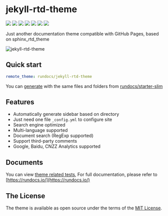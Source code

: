 # jekyll-rtd-theme
[![](https://github.com/rundocs/jekyll-rtd-theme/workflows/CI/badge.svg)][repository]
[![](https://img.shields.io/gem/v/jekyll-rtd-theme)][rubygem]
[![](https://img.shields.io/gem/dt/jekyll-rtd-theme)][rubygem]
[![](https://data.jsdelivr.com/v1/package/gh/rundocs/jekyll-rtd-theme/badge)][cdn]
[![](https://www.codefactor.io/repository/github/rundocs/jekyll-rtd-theme/badge)][codefactor]
[![](https://img.shields.io/badge/featured%20on-JekyllThemes-red.svg)](https://jekyll-themes.com)
[![](https://badges.gitter.im/rundocs/jekyll-rtd-theme.svg)][gitter]

Just another documentation theme compatible with GitHub Pages, based on sphinx_rtd_theme

![jekyll-rtd-theme](https://user-images.githubusercontent.com/68011645/89026666-ad3a8680-d35b-11ea-9f4b-d3fe26ae12ed.png)

## Quick start
```yml
remote_theme: rundocs/jekyll-rtd-theme
```
You can [generate](https://github.com/rundocs/starter/generate) with the same files and folders from [rundocs/starter-slim](https://github.com/rundocs/starter-slim/)

## Features
- Automatically generate sidebar based on directory
- Just need one file `_config.yml` to configure site
- Search engine optimized
- Multi-language supported
- Document search (RegExp supported)
- Support third-party comments
- Google, Baidu, CNZZ Analytics supported

## Documents
You can view [theme related tests](https://rundocs.github.io/jekyll-rtd-theme), For full documentation, please refer to [https://rundocs.io/](https://rundocs.io/)

## The License
The theme is available as open source under the terms of the [MIT License](https://github.com/rundocs/jekyll-rtd-theme/blob/master/LICENSE).

[repository]: https://github.com/rundocs/jekyll-rtd-theme
[rubygem]: https://rubygems.org/gems/jekyll-rtd-theme
[cdn]: https://cdn.jsdelivr.net/gh/rundocs/jekyll-rtd-theme/
[codefactor]: https://www.codefactor.io/repository/github/rundocs/jekyll-rtd-theme
[gitter]: https://gitter.im/rundocs/jekyll-rtd-theme?utm_source=badge&utm_medium=badge&utm_campaign=pr-badge&utm_content=badge
